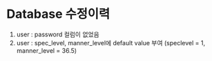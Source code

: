 # Database 수정이력

1. user : password 컬럼이 없었음
2. user : spec_level, manner_level에 default value 부여 (speclevel = 1, manner_level = 36.5)
